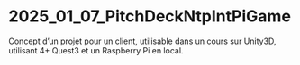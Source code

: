 # 2025_01_07_PitchDeckNtpIntPiGame
Concept d’un projet pour un client, utilisable dans un cours sur Unity3D, utilisant 4+ Quest3 et un Raspberry Pi en local.
